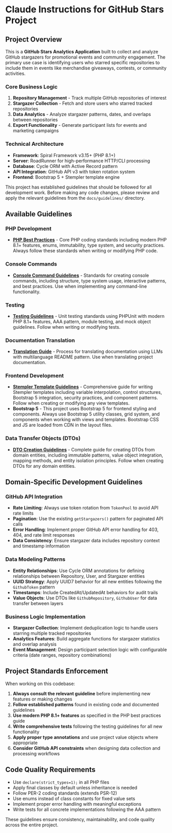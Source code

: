 # Claude Instructions for GitHub Stars Project

## Project Overview

This is a **GitHub Stars Analytics Application** built to collect and analyze GitHub stargazers for promotional events and community engagement. The primary use case is identifying users who starred specific repositories to include them in events like merchandise giveaways, contests, or community activities.

### Core Business Logic
1. **Repository Management** - Track multiple GitHub repositories of interest
2. **Stargazer Collection** - Fetch and store users who starred tracked repositories  
3. **Data Analytics** - Analyze stargazer patterns, dates, and overlaps between repositories
4. **Export Functionality** - Generate participant lists for events and marketing campaigns

### Technical Architecture
- **Framework**: Spiral Framework v3.15+ (PHP 8.1+)
- **Server**: RoadRunner for high-performance HTTP/CLI processing
- **Database**: Cycle ORM with Active Record pattern
- **API Integration**: GitHub API v3 with token rotation system
- **Frontend**: Bootstrap 5 + Stempler template engine

This project has established guidelines that should be followed for all development work. Before making any code changes, please review and apply the relevant guidelines from the `docs/guidelines/` directory.

## Available Guidelines

### PHP Development
- **[PHP Best Practices](docs/guidelines/how-to-write-php-code-best-practices.md)** - Core PHP coding standards including modern PHP 8.1+ features, enums, immutability, type system, and security practices. Always follow these standards when writing or modifying PHP code.

### Console Commands
- **[Console Command Guidelines](docs/guidelines/how-to-write-console-command.md)** - Standards for creating console commands, including structure, type system usage, interactive patterns, and best practices. Use when implementing any command-line functionality.

### Testing
- **[Testing Guidelines](docs/guidelines/how-to-write-tests.md)** - Unit testing standards using PHPUnit with modern PHP 8.1+ features, AAA pattern, module testing, and mock object guidelines. Follow when writing or modifying tests.

### Documentation Translation
- **[Translation Guide](docs/guidelines/how-to-translate-readme-docs.md)** - Process for translating documentation using LLMs with multilanguage README pattern. Use when translating project documentation.

### Frontend Development
- **[Stempler Template Guidelines](docs/guidelines/how-to-write-stempler-templates.md)** - Comprehensive guide for writing Stempler templates including variable interpolation, control structures, Bootstrap 5 integration, security practices, and component patterns. Follow when creating or modifying any view templates.
- **Bootstrap 5** - This project uses Bootstrap 5 for frontend styling and components. Always use Bootstrap 5 utility classes, grid system, and components when working with views and templates. Bootstrap CSS and JS are loaded from CDN in the layout files.

### Data Transfer Objects (DTOs)
- **[DTO Creation Guidelines](docs/guidelines/how-to-create-dto-from-entities.md)** - Complete guide for creating DTOs from domain entities, including immutable patterns, value object integration, mapping methods, and entity isolation principles. Follow when creating DTOs for any domain entities.

## Domain-Specific Development Guidelines

### GitHub API Integration
- **Rate Limiting**: Always use token rotation from `TokenPool` to avoid API rate limits
- **Pagination**: Use the existing `getStargazers()` pattern for paginated API calls
- **Error Handling**: Implement proper GitHub API error handling for 403, 404, and rate limit responses
- **Data Consistency**: Ensure stargazer data includes repository context and timestamp information

### Data Modeling Patterns
- **Entity Relationships**: Use Cycle ORM annotations for defining relationships between Repository, User, and Stargazer entities
- **UUID Strategy**: Apply UUID7 behavior for all new entities following the `GithubToken` pattern
- **Timestamps**: Include CreatedAt/UpdatedAt behaviors for audit trails
- **Value Objects**: Use DTOs like `GithubRepository`, `GithubUser` for data transfer between layers

### Business Logic Implementation
- **Stargazer Collection**: Implement deduplication logic to handle users starring multiple tracked repositories
- **Analytics Features**: Build aggregate functions for stargazer statistics and overlap analysis
- **Event Management**: Design participant selection logic with configurable criteria (date ranges, repository combinations)

## Project Standards Enforcement

When working on this codebase:

1. **Always consult the relevant guideline** before implementing new features or making changes
2. **Follow established patterns** found in existing code and documented guidelines  
3. **Use modern PHP 8.1+ features** as specified in the PHP best practices guide
4. **Write comprehensive tests** following the testing guidelines for all new functionality
5. **Apply proper type annotations** and use project value objects where appropriate
6. **Consider GitHub API constraints** when designing data collection and processing workflows

## Code Quality Requirements

- Use `declare(strict_types=1);` in all PHP files
- Apply final classes by default unless inheritance is needed
- Follow PER-2 coding standards (extends PSR-12)
- Use enums instead of class constants for fixed value sets
- Implement proper error handling with meaningful exceptions
- Write tests for all concrete implementations following the AAA pattern

These guidelines ensure consistency, maintainability, and code quality across the entire project.